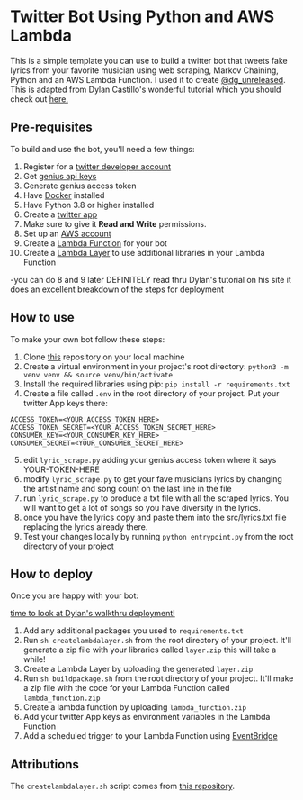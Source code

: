 # Twitter Bot Using Python and AWS Lambda

This is a simple template you can use to build a twitter bot that tweets fake lyrics from your favorite musician using web scraping, Markov Chaining, Python and an AWS Lambda Function. I used it to create [@dg_unreleased](https://twitter.com/dg_unreleased). This is adapted from Dylan Castillo's wonderful tutorial which you should check out [here.](https://dylancastillo.co/how-to-make-a-twitter-bot-for-free/)

## Pre-requisites

To build and use the bot, you'll need a few things:

1.  Register for a [twitter developer account](https://developer.twitter.com/en)
2.  Get [genius api keys](https://docs.genius.com/#/getting-started-h1)
3.  Generate genius access token
4.  Have [Docker](https://docs.docker.com/docker-for-mac/install/) installed
5.  Have Python 3.8 or higher installed
6.  Create a [twitter app](https://developer.twitter.com/en/portal/projects-and-apps)
7.  Make sure to give it **Read and Write** permissions.
8.  Set up an [AWS account](https://aws.amazon.com/)
9.  Create a [Lambda Function](https://docs.aws.amazon.com/lambda/latest/dg/getting-started-create-function.html) for your bot
10. Create a [Lambda Layer](https://medium.com/@adhorn/getting-started-with-aws-lambda-layers-for-python-6e10b1f9a5d) to use additional libraries in your Lambda Function

-you can do 8 and 9 later DEFINITELY read thru Dylan's tutorial on his site it does an excellent breakdown of the steps for deployment

## How to use

To make your own bot follow these steps:

1. Clone [this](https://github.com/dylanjcastillo/twitter-bot-python-aws-lambda) repository on your local machine
2. Create a virtual environment in your project's root directory: `python3 -m venv venv && source venv/bin/activate`
3. Install the required libraries using pip: `pip install -r requirements.txt`
4. Create a file called `.env` in the root directory of your project. Put your twitter App keys there:

```
ACCESS_TOKEN=<YOUR_ACCESS_TOKEN_HERE>
ACCESS_TOKEN_SECRET=<YOUR_ACCESS_TOKEN_SECRET_HERE>
CONSUMER_KEY=<YOUR_CONSUMER_KEY_HERE>
CONSUMER_SECRET=<YOUR_CONSUMER_SECRET_HERE>
```

5. edit `lyric_scrape.py` adding your genius access token where it says YOUR-TOKEN-HERE
6. modify `lyric_scrape.py` to get your fave musicians lyrics by changing the artist name and song count on the last line in the file
7. run `lyric_scrape.py` to produce a txt file with all the scraped lyrics. You will want to get a lot of songs so you have diversity in the lyrics.
8. once you have the lyrics copy and paste them into the src/lyrics.txt file replacing the lyrics already there.
9. Test your changes locally by running `python entrypoint.py` from the root directory of your project

## How to deploy

Once you are happy with your bot:

[time to look at Dylan's walkthru deployment!](https://dylancastillo.co/how-to-make-a-twitter-bot-for-free/)

1. Add any additional packages you used to `requirements.txt`
2. Run `sh createlambdalayer.sh` from the root directory of your project. It'll generate a zip file with your libraries called `layer.zip` this will take a while!
3. Create a Lambda Layer by uploading the generated `layer.zip`
4. Run `sh buildpackage.sh` from the root directory of your project. It'll make a zip file with the code for your Lambda Function called `lambda_function.zip`
5. Create a lambda function by uploading `lambda_function.zip`
6. Add your twitter App keys as environment variables in the Lambda Function
7. Add a scheduled trigger to your Lambda Function using [EventBridge](https://docs.aws.amazon.com/eventbridge/latest/userguide/run-lambda-schedule.html)

## Attributions

The `createlambdalayer.sh` script comes from [this repository](https://github.com/aws-samples/aws-lambda-layer-create-script).
